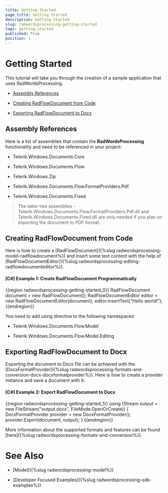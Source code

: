 ```yaml
---
title: Getting Started
page_title: Getting Started
description: Getting Started
slug: radwordsprocessing-getting-started
tags: getting,started
published: True
position: 1
---
```


# Getting Started



This tutorial will take you through the creation of a sample application that uses RadWordsProcessing.
      

* [Assembly References](#assembly-references)

* [Creating RadFlowDocument from Code](#creating-radflowdocument-from-code)

* [Exporting RadFlowDocument to Docx](#exporting-radflowdocument-to-docx)

## Assembly References

Here is a list of assemblies that contain the __RadWordsProcessing__ functionality and need to be referenced in your project:
        

* Telerik.Windows.Documents.Core

* Telerik.Windows.Documents.Flow

* Telerik.Windows.Zip

* Telerik.Windows.Documents.Flow.FormatProviders.Pdf 

* Telerik.Windows.Documents.Fixed

> The latter two assemblies - Telerik.Windows.Documents.Flow.FormatProviders.Pdf.dll and Telerik.Windows.Documents.Fixed.dll are only needed if you plan on exporting the document to PDF format.
            

## Creating RadFlowDocument from Code

Here is how to create a [RadFlowDocument]({%slug radwordsprocessing-model-radflowdocument%}) and insert some text content with the help of [RadFlowDocumentEditor]({%slug radwordsprocessing-editing-radflowdocumenteditor%}).
        

#### __[C#] Example 1: Create RadFlowDocument Programmatically__

{{region radwordsprocessing-getting-started_0}}
	            RadFlowDocument document = new RadFlowDocument();
	            RadFlowDocumentEditor editor = new RadFlowDocumentEditor(document);
	            editor.InsertText("Hello world!");
{{endregion}}



You need to add using directive to the following namespaces:
        

* Telerik.Windows.Documents.Flow.Model
            

* Telerik.Windows.Documents.Flow.Model.Editing
            

## Exporting RadFlowDocument to Docx

Exporting the document to Docx file can be achieved with the [DocxFormatProvider]({%slug radwordsprocessing-formats-and-conversion-docx-docxformatprovider%}). Here is how to create a provider instance and save a document with it:
        

#### __[C#] Example 2: Export RadFlowDocument to Docx__

{{region radwordsprocessing-getting-started_1}}
	            using (Stream output = new FileStream("output.docx", FileMode.OpenOrCreate))
	            {
	                DocxFormatProvider provider = new DocxFormatProvider();
	                provider.Export(document, output);
	            }
{{endregion}}



More information about the supported formats and features can be found [here]({%slug radwordsprocessing-formats-and-conversion%}).
        

# See Also

* [Model]({%slug radwordsprocessing-model%})

* [Developer Focused Examples]({%slug radwordsprocessing-sdk-examples%})


